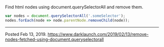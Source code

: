 Find html nodes using document.querySelectorAll and remove them.

```javascript
var nodes = document.querySelectorAll('.someSelector');
nodes.forEach(node => node.parentNode.removeChild(node));
```

---

Posted Feb 13, 2019.
https://www.darklaunch.com/2019/02/13/remove-nodes-fetched-using-document.queryselectorall